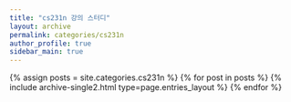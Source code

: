 ```yaml
---
title: "cs231n 강의 스터디"
layout: archive
permalink: categories/cs231n
author_profile: true
sidebar_main: true
---
```



{% assign posts = site.categories.cs231n %}
{% for post in posts %} {% include archive-single2.html type=page.entries_layout %} {% endfor %}